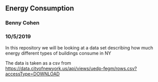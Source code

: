 ## Energy Consumption
### Benny Cohen
### 10/5/2019

In this repository we will be looking at a data set describing how much energy different types of buildings consume in NY

The data is taken as a csv from https://data.cityofnewyork.us/api/views/uedp-fegm/rows.csv?accessType=DOWNLOAD

